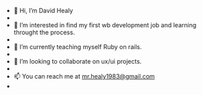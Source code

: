 - 👋 Hi, I’m David Healy
- 
- 👀 I’m interested in find my first wb development job and learning throught the process.
- 
- 🌱 I’m currently teaching myself Ruby on rails.
- 
- 💞️ I’m looking to collaborate on ux/ui projects.
- 
- 📫 You can reach me at mr.healy1983@gmail.com
- 

